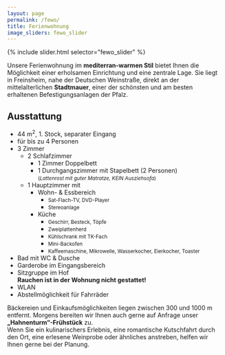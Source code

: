 ```yaml
---
layout: page
permalink: /fewo/
title: Ferienwohnung
image_sliders: fewo_slider
---
```


<div class="align-right" style="width: 66%">
{% include slider.html selector="fewo_slider" %}
</div>

Unsere Ferienwohnung im **mediterran-warmen Stil** bietet Ihnen die Möglichkeit einer erholsamen Einrichtung und eine zentrale Lage. Sie liegt in Freinsheim, nahe der Deutschen Weinstraße, direkt an der mittelalterlichen **Stadtmauer**, einer der schönsten und am besten erhaltenen Befestigungsanlagen der Pfalz.


## Ausstattung
- 44 m<sup>2</sup>, 1. Stock, separater Eingang
- für bis zu 4 Personen
- 3 Zimmer
  - 2 Schlafzimmer
    - 1 Zimmer Doppelbett
    - 1 Durchgangszimmer mit Stapelbett (2 Personen) <br/> <small>(*Lattenrost mit guter Matratze, KEIN Ausziehsofa*)</small>
  - 1 Hauptzimmer mit
    - Wohn- & Essbereich
      - <small>Sat-Flach-TV, DVD-Player</small>
      - <small>Stereoanlage</small>
    - Küche
      - <small>Geschirr, Besteck, Töpfe</small>
      - <small>Zweiplattenherd</small>
      - <small>Kühlschrank mit TK-Fach</small>
      - <small>Mini-Backofen</small>
      - <small>Kaffeemaschine, Mikrowelle, Wasserkocher, Eierkocher, Toaster</small>
- Bad mit WC & Dusche
- Garderobe im Eingangsbereich
- Sitzgruppe im Hof <br/>
  **Rauchen ist in der Wohnung nicht gestattet!**
- WLAN
- Abstellmöglichkeit für Fahrräder

Bäckereien und Einkaufsmöglichkeiten liegen zwischen 300 und 1000 m entfernt. Morgens bereiten wir Ihnen auch gerne auf Anfrage unser **„Hahnenturm“-Frühstück** zu.\
Wenn Sie ein kulinarischers Erlebnis, eine romantische Kutschfahrt durch den Ort, eine erlesene Weinprobe oder ähnliches anstreben, helfen wir Ihnen gerne bei der Planung.
